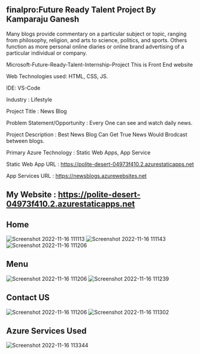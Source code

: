 ## finalpro:Future Ready Talent Project By Kamparaju Ganesh

Many blogs provide commentary on a particular subject or topic, ranging from philosophy, religion, and arts to science, politics, and sports. Others function as more personal online diaries or online brand advertising of a particular individual or company.

Microsoft-Future-Ready-Talent-Internship-Project This is Front End website

Web Technologies used: HTML, CSS, JS.

IDE: VS-Code

Industry : Lifestyle

Project Title : News Blog

Problem Statement/Opportunity : Every One can see and watch daily news.

Project Description : Best News Blog Can Get True News Would Brodcast between blogs.

Primary Azure Technology : Static Web Apps, App Service

Static Web App URL : https://polite-desert-04973f410.2.azurestaticapps.net

App Services URL : https://newsblogs.azurewebsites.net

## My Website : https://polite-desert-04973f410.2.azurestaticapps.net

## Home
![Screenshot 2022-11-16 111113](https://user-images.githubusercontent.com/117159638/202094439-b3a64101-6ffc-4062-ab88-bf0519170d3f.jpg)
![Screenshot 2022-11-16 111143](https://user-images.githubusercontent.com/117159638/202094450-e9c8b88b-92d4-49e8-a7f6-ac7f910fa352.jpg)
![Screenshot 2022-11-16 111206](https://user-images.githubusercontent.com/117159638/202094472-54dddabf-de46-4e3b-9b59-d69c351a941f.jpg)

## Menu
![Screenshot 2022-11-16 111206](https://user-images.githubusercontent.com/117159638/202096943-f682a9c8-9217-483f-9c9e-c0637465c934.jpg)
![Screenshot 2022-11-16 111239](https://user-images.githubusercontent.com/117159638/202096955-c783578c-8cd1-4dc3-b430-dc1ad5763743.jpg)

## Contact US
![Screenshot 2022-11-16 111206](https://user-images.githubusercontent.com/117159638/202097035-b50540cf-1959-4f55-9609-dbc72e494062.jpg)
![Screenshot 2022-11-16 111302](https://user-images.githubusercontent.com/117159638/202097044-cc0e8a84-8cf8-47d5-9354-0752d2924c15.jpg)

## Azure Services Used
![Screenshot 2022-11-16 113344](https://user-images.githubusercontent.com/117159638/202097265-f283fd0a-4044-43b9-bfc4-bf46b0c1c236.jpg)

